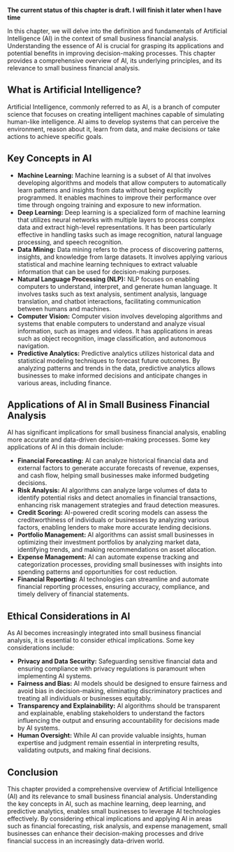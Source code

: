 **The current status of this chapter is draft. I will finish it later when I have time**

In this chapter, we will delve into the definition and fundamentals of Artificial Intelligence (AI) in the context of small business financial analysis. Understanding the essence of AI is crucial for grasping its applications and potential benefits in improving decision-making processes. This chapter provides a comprehensive overview of AI, its underlying principles, and its relevance to small business financial analysis.

What is Artificial Intelligence?
--------------------------------

Artificial Intelligence, commonly referred to as AI, is a branch of computer science that focuses on creating intelligent machines capable of simulating human-like intelligence. AI aims to develop systems that can perceive the environment, reason about it, learn from data, and make decisions or take actions to achieve specific goals.

Key Concepts in AI
------------------

* **Machine Learning:** Machine learning is a subset of AI that involves developing algorithms and models that allow computers to automatically learn patterns and insights from data without being explicitly programmed. It enables machines to improve their performance over time through ongoing training and exposure to new information.
* **Deep Learning:** Deep learning is a specialized form of machine learning that utilizes neural networks with multiple layers to process complex data and extract high-level representations. It has been particularly effective in handling tasks such as image recognition, natural language processing, and speech recognition.
* **Data Mining:** Data mining refers to the process of discovering patterns, insights, and knowledge from large datasets. It involves applying various statistical and machine learning techniques to extract valuable information that can be used for decision-making purposes.
* **Natural Language Processing (NLP):** NLP focuses on enabling computers to understand, interpret, and generate human language. It involves tasks such as text analysis, sentiment analysis, language translation, and chatbot interactions, facilitating communication between humans and machines.
* **Computer Vision:** Computer vision involves developing algorithms and systems that enable computers to understand and analyze visual information, such as images and videos. It has applications in areas such as object recognition, image classification, and autonomous navigation.
* **Predictive Analytics:** Predictive analytics utilizes historical data and statistical modeling techniques to forecast future outcomes. By analyzing patterns and trends in the data, predictive analytics allows businesses to make informed decisions and anticipate changes in various areas, including finance.

Applications of AI in Small Business Financial Analysis
-------------------------------------------------------

AI has significant implications for small business financial analysis, enabling more accurate and data-driven decision-making processes. Some key applications of AI in this domain include:

* **Financial Forecasting:** AI can analyze historical financial data and external factors to generate accurate forecasts of revenue, expenses, and cash flow, helping small businesses make informed budgeting decisions.
* **Risk Analysis:** AI algorithms can analyze large volumes of data to identify potential risks and detect anomalies in financial transactions, enhancing risk management strategies and fraud detection measures.
* **Credit Scoring:** AI-powered credit scoring models can assess the creditworthiness of individuals or businesses by analyzing various factors, enabling lenders to make more accurate lending decisions.
* **Portfolio Management:** AI algorithms can assist small businesses in optimizing their investment portfolios by analyzing market data, identifying trends, and making recommendations on asset allocation.
* **Expense Management:** AI can automate expense tracking and categorization processes, providing small businesses with insights into spending patterns and opportunities for cost reduction.
* **Financial Reporting:** AI technologies can streamline and automate financial reporting processes, ensuring accuracy, compliance, and timely delivery of financial statements.

Ethical Considerations in AI
----------------------------

As AI becomes increasingly integrated into small business financial analysis, it is essential to consider ethical implications. Some key considerations include:

* **Privacy and Data Security:** Safeguarding sensitive financial data and ensuring compliance with privacy regulations is paramount when implementing AI systems.
* **Fairness and Bias:** AI models should be designed to ensure fairness and avoid bias in decision-making, eliminating discriminatory practices and treating all individuals or businesses equitably.
* **Transparency and Explainability:** AI algorithms should be transparent and explainable, enabling stakeholders to understand the factors influencing the output and ensuring accountability for decisions made by AI systems.
* **Human Oversight:** While AI can provide valuable insights, human expertise and judgment remain essential in interpreting results, validating outputs, and making final decisions.

Conclusion
----------

This chapter provided a comprehensive overview of Artificial Intelligence (AI) and its relevance to small business financial analysis. Understanding the key concepts in AI, such as machine learning, deep learning, and predictive analytics, enables small businesses to leverage AI technologies effectively. By considering ethical implications and applying AI in areas such as financial forecasting, risk analysis, and expense management, small businesses can enhance their decision-making processes and drive financial success in an increasingly data-driven world.
